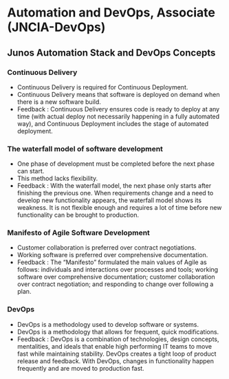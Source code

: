 # Automation and DevOps, Associate (JNCIA-DevOps)

## Junos Automation Stack and DevOps Concepts

### Continuous Delivery
+ Continuous Delivery is required for Continuous Deployment.
+ Continuous Delivery means that software is deployed on demand when there is a new software build.
+ Feedback : Continuous Delivery ensures code is ready to deploy at any time (with actual deploy not necessarily happening in a fully automated way), and Continuous Deployment includes the stage of automated deployment.

### The waterfall model of software development
+ One phase of development must be completed before the next phase can start.
+ This method lacks flexibility.
+ Feedback : With the waterfall model, the next phase only starts after finishing the previous one. When requirements change and a need to develop new functionality appears, the waterfall model shows its weakness. It is not flexible enough and requires a lot of time before new functionality can be brought to production.

### Manifesto of Agile Software Development
+ Customer collaboration is preferred over contract negotiations.
+ Working software is preferred over comprehensive documentation.
+ Feedback : The “Manifesto” formulated the main values of Agile as follows: individuals and interactions over processes and tools; working software over comprehensive documentation; customer collaboration over contract negotiation; and responding to change over following a plan.

### DevOps
+ DevOps is a methodology used to develop software or systems.
+ DevOps is a methodology that allows for frequent, quick modifications.
+ Feedback : DevOps is a combination of technologies, design concepts, mentalities, and ideals that enable high performing IT teams to move fast while maintaining stability. DevOps creates a tight loop of product release and feedback. With DevOps, changes in functionality happen frequently and are moved to production fast.